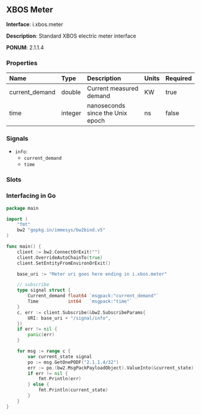 
## XBOS Meter

**Interface**: i.xbos.meter

**Description**: Standard XBOS electric meter interface

**PONUM**: 2.1.1.4

### Properties

| **Name** | **Type** | **Description** | **Units** | **Required** |
| :------- | :------- | :-------------- | :-------- | :----------- |
| current_demand | double | Current measured demand | KW | true |
| time | integer | nanoseconds since the Unix epoch | ns | false |


### Signals
- `info`:
    - `current_demand`
    - `time`
    


### Slots


### Interfacing in Go

```go
package main

import (
	"fmt"
	bw2 "gopkg.in/immesys/bw2bind.v5"
)

func main() {
	client := bw2.ConnectOrExit("")
	client.OverrideAutoChainTo(true)
	client.SetEntityFromEnvironOrExit()

	base_uri := "Meter uri goes here ending in i.xbos.meter"

	// subscribe
	type signal struct {
		Current_demand float64 `msgpack:"current_demand"`
		Time           int64   `msgpack:"time"`
	}
	c, err := client.Subscribe(&bw2.SubscribeParams{
		URI: base_uri + "/signal/info",
	})
	if err != nil {
		panic(err)
	}

	for msg := range c {
		var current_state signal
		po := msg.GetOnePODF("2.1.1.4/32")
		err := po.(bw2.MsgPackPayloadObject).ValueInto(&current_state)
		if err != nil {
			fmt.Println(err)
		} else {
			fmt.Println(current_state)
		}
	}
}
```
